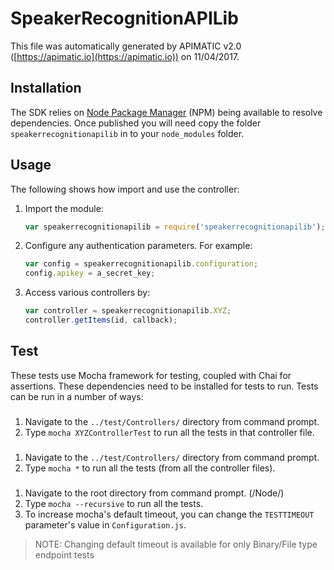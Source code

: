 # SpeakerRecognitionAPILib

This file was automatically generated by APIMATIC v2.0 ([https://apimatic.io](https://apimatic.io)) on 11/04/2017.

## Installation

The SDK relies on [Node Package Manager](https://www.npmjs.com/) (NPM) being available to resolve dependencies.
Once published you will need copy the folder `speakerrecognitionapilib` in to your `node_modules` folder.

## Usage

The following shows how import and use the controller:

1. Import the module:

    ```js
    var speakerrecognitionapilib = require('speakerrecognitionapilib');
    ```

2. Configure any authentication parameters. For example:

    ```js
    var config = speakerrecognitionapilib.configuration;
    config.apikey = a_secret_key;
    ```

3. Access various controllers by:

    ```js
    var controller = speakerrecognitionapilib.XYZ;
    controller.getItems(id, callback);
    ```

## Test

These tests use Mocha framework for testing, coupled with Chai for assertions. These dependencies need to be installed for tests to run.
Tests can be run in a number of ways:

### 

1. Navigate to the `../test/Controllers/` directory from command prompt.
2. Type `mocha XYZControllerTest` to run all the tests in that controller file.

###

1. Navigate to the `../test/Controllers/` directory from command prompt.
2. Type `mocha *` to run all the tests (from all the controller files).

###

1. Navigate to the root directory from command prompt. (/Node/)
2. Type `mocha --recursive` to run all the tests.
3. To increase mocha's default timeout, you can change the `TESTTIMEOUT` parameter's value in `Configuration.js`.

> NOTE: Changing default timeout is available for only Binary/File type endpoint tests
